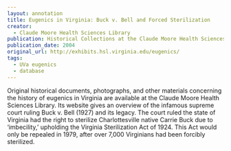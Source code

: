 ```yaml
---
layout: annotation
title: Eugenics in Virginia: Buck v. Bell and Forced Sterilization
creator:
  - Claude Moore Health Sciences Library
publication: Historical Collections at the Claude Moore Health Sciences Library
publication_date: 2004
original_url: http://exhibits.hsl.virginia.edu/eugenics/
tags:
  - UVa eugenics
  - database
---
```

Original historical documents, photographs, and other materials concerning the history of eugenics in Virginia are available at the Claude Moore Health Sciences Library. Its website gives an overview of the infamous supreme court ruling Buck v. Bell (1927) and its legacy. The court ruled the state of Virginia had the right to sterilize Charlottesville native Carrie Buck due to ‘imbecility,’ upholding the Virginia Sterilization Act of 1924. This Act would only be repealed in 1979, after over 7,000 Virginians had been forcibly sterilized.
